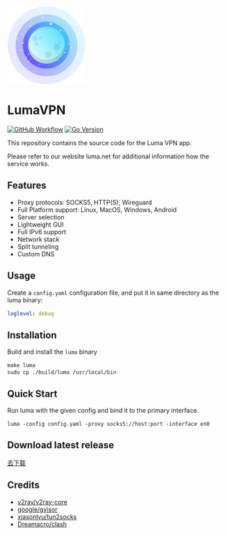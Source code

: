 ![LumaVPN](docs/icon.png)
# LumaVPN

[![GitHub Workflow][1]](https://github.com/lumavpn/luma/actions)
[![Go Version][2]](https://github.com/lumavpn/luma/blob/main/go.mod)

[1]: https://img.shields.io/github/actions/workflow/status/lumavpn/luma/dev.yml?logo=github
[2]: https://img.shields.io/github/go-mod/go-version/lumavpn/luma?logo=go

This repository contains the source code for the Luma VPN app.

Please refer to our website luma.net for additional information how the service works.

## Features

- Proxy protocols: SOCKS5, HTTP(S), Wireguard
- Full Platform support: Linux, MacOS, Windows, Android
- Server selection
- Lightweight GUI
- Full IPv6 support
- Network stack
- Split tunneling
- Custom DNS

## Usage

Create a `config.yaml` configuration file, and put it in same directory as the luma binary:

```yaml
loglevel: debug
```

## Installation

Build and install the `luma` binary

```shell
make luma
sudo cp ./build/luma /usr/local/bin
```

## Quick Start

Run luma with the given config and bind it to the primary interface.

```shell
luma -config config.yaml -proxy socks5://host:port -interface en0
```

## Download latest release

[去下载](https://github.com/lumavpn/luma/releases)

## Credits

- [v2ray/v2ray-core](https://github.com/v2ray/v2ray-core)
- [google/gvisor](https://github.com/google/gvisor)
- [xjasonlyu/tun2socks](https://github.com/xjasonlyu/tun2socks)
- [Dreamacro/clash](https://github.com/Dreamacro/clash)
